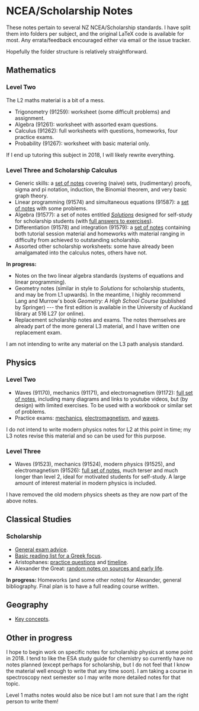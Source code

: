 # NCEA/Scholarship Notes
These notes pertain to several NZ NCEA/Scholarship standards. I have split them into folders per subject, and the original
LaTeX code is available for most. Any errata/feedback encouraged either via email or the issue tracker.

Hopefully the folder structure is relatively straightforward.

## Mathematics
### Level Two
The L2 maths material is a bit of a mess.
 * Trigonometry (91259): worksheet (some difficult problems) and assignment.
 * Algebra (91261): worksheet with assorted exam questions.
 * Calculus (91262): full worksheets with questions, homeworks, four practice exams.
 * Probability (91267): worksheet with basic material only.

If I end up tutoring this subject in 2018, I will likely rewrite everything.

### Level Three and Scholarship Calculus
 * Generic skills: a [set of notes](L3%20Maths%20Generic/generic.pdf) covering (naive) sets, (rudimentary) proofs, sigma and pi notation, induction,
   the Binomial theorem, and very basic graph theory.
 * Linear programming (91574) and simultaneous equations (91587): a [set of notes](L3%20Linear%20Systems/lineqs.pdf) with some problems.
 * Algebra (91577): a set of notes entitled [_Solutions_](L3%20Algebra/solutions.pdf) designed for self-study for scholarship students
   (with [full answers to exercises](L3%20Algebra/solutions2.pdf)).
 * Differentiation (91578) and integration (91579): a [set of notes](L3%20Calculus/bookform.pdf) containing both tutorial session material
   and homeworks with material ranging
   in difficulty from achieved to outstanding scholarship.
 * Assorted other scholarship worksheets: some have already been amalgamated into the calculus notes, others have not.

**In progress:**
 * Notes on the two linear algebra standards (systems of equations and linear programming).
 * Geometry notes (similar in style to _Solutions_ for scholarship students, and may be from L1 upwards). In the meantime, I highly recommend
   Lang and Murrow's book _Geometry: A High School Course_ (published by Springer) --- the first edition is available in the University of
   Auckland library at 516 L27 (or online).
 * Replacement scholarship notes and exams. The notes themselves are already part of the more general L3 material, and I have written one
   replacement exam.

I am not intending to write any material on the L3 path analysis standard.

## Physics
### Level Two
 * Waves (91170), mechanics (91171), and electromagnetism (91172): [full set of notes](L2%20Physics/externals.pdf), including many diagrams and links to youtube videos,
   but (by design) with limited exercises. To be used with a workbook or similar set of problems.
 * Practice exams: [mechanics](L2%20Physics/Exams/mech.pdf), [electromagnetism](L2%20Physics/Exams/edyn.pdf), and [waves](L2%20Physics/Exams/waves.pdf).

I do not intend to write modern physics notes for L2 at this point in time; my L3 notes revise this material and so can be used for this purpose.

### Level Three
 * Waves (91523), mechanics (91524), modern physics (91525), and electromagnetism (91526): [full set of notes](L3%20Physics/externals.pdf), much terser and much
   longer than level 2, ideal for motivated students for self-study. A large amount of interest material in modern physics is included.

I have removed the old modern physics sheets as they are now part of the above notes.

## Classical Studies
### Scholarship
 * [General exam advice](Scholarship%20Classics/examadvice.pdf).
 * [Basic reading list for a Greek focus](Scholarship%20Classics/reading%20lists.odt).
 * Aristophanes: [practice questions](Scholarship%20Classics/Aristophanes/aristophanes%20questions.odt) and [timeline](Scholarship%20Classics/Aristophanes/aristophanes%20timeline.odt).
 * Alexander the Great: [random notes on sources and early life](Scholarship%20Classics/Alexander%20the%20Great/sources%20and%20early%20life.odt).

**In progress:** Homeworks (and some other notes) for Alexander, general bibliography. Final plan is to have a full reading course written.

## Geography
 * [Key concepts](Geography/Key%20Concepts.odt).

## Other in progress
I hope to begin work on specific notes for scholarship physics at some point in 2018. I tend to like the ESA study guide for chemistry so currently
have no notes planned (except perhaps for scholarship, but I do not feel that I know the material well enough to write that any time soon). I am taking
a course in spectroscopy next semester so I may write more detailed notes for that topic.

Level 1 maths notes would also be nice but I am not sure that I am the right person to write them!
